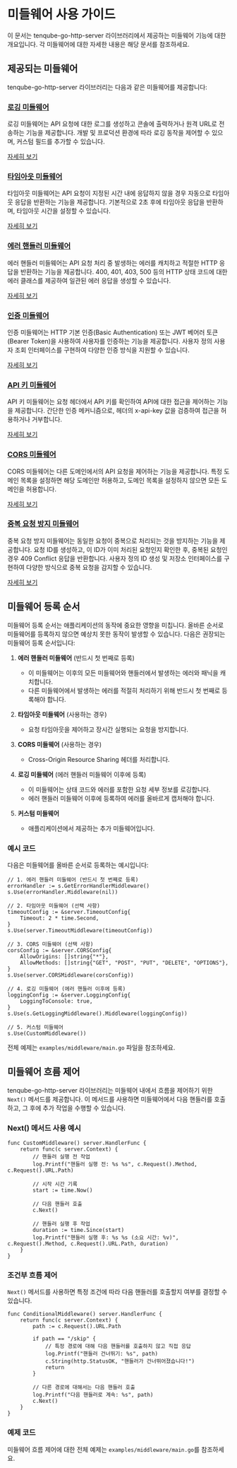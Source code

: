 # 미들웨어 사용 가이드

이 문서는 tenqube-go-http-server 라이브러리에서 제공하는 미들웨어 기능에 대한 개요입니다. 각 미들웨어에 대한 자세한 내용은 해당 문서를 참조하세요.

## 제공되는 미들웨어

tenqube-go-http-server 라이브러리는 다음과 같은 미들웨어를 제공합니다:

### [로깅 미들웨어](LOGGING_MIDDLEWARE.md)

로깅 미들웨어는 API 요청에 대한 로그를 생성하고 콘솔에 출력하거나 원격 URL로 전송하는 기능을 제공합니다. 개발 및 프로덕션 환경에 따라 로깅 동작을 제어할 수 있으며, 커스텀 필드를 추가할 수 있습니다.

[자세히 보기](LOGGING_MIDDLEWARE.md)

### [타임아웃 미들웨어](TIMEOUT_MIDDLEWARE.md)

타임아웃 미들웨어는 API 요청이 지정된 시간 내에 응답하지 않을 경우 자동으로 타임아웃 응답을 반환하는 기능을 제공합니다. 기본적으로 2초 후에 타임아웃 응답을 반환하며, 타임아웃 시간을 설정할 수 있습니다.

[자세히 보기](TIMEOUT_MIDDLEWARE.md)

### [에러 핸들러 미들웨어](ERROR_HANDLER_MIDDLEWARE.md)

에러 핸들러 미들웨어는 API 요청 처리 중 발생하는 에러를 캐치하고 적절한 HTTP 응답을 반환하는 기능을 제공합니다. 400, 401, 403, 500 등의 HTTP 상태 코드에 대한 에러 클래스를 제공하여 일관된 에러 응답을 생성할 수 있습니다.

[자세히 보기](ERROR_HANDLER_MIDDLEWARE.md)

### [인증 미들웨어](AUTH_MIDDLEWARE.md)

인증 미들웨어는 HTTP 기본 인증(Basic Authentication) 또는 JWT 베어러 토큰(Bearer Token)을 사용하여 사용자를 인증하는 기능을 제공합니다. 사용자 정의 사용자 조회 인터페이스를 구현하여 다양한 인증 방식을 지원할 수 있습니다.

[자세히 보기](AUTH_MIDDLEWARE.md)

### [API 키 미들웨어](API_KEY_MIDDLEWARE.md)

API 키 미들웨어는 요청 헤더에서 API 키를 확인하여 API에 대한 접근을 제어하는 기능을 제공합니다. 간단한 인증 메커니즘으로, 헤더의 x-api-key 값을 검증하여 접근을 허용하거나 거부합니다.

[자세히 보기](API_KEY_MIDDLEWARE.md)

### [CORS 미들웨어](CORS_MIDDLEWARE.md)

CORS 미들웨어는 다른 도메인에서의 API 요청을 제어하는 기능을 제공합니다. 특정 도메인 목록을 설정하면 해당 도메인만 허용하고, 도메인 목록을 설정하지 않으면 모든 도메인을 허용합니다.

[자세히 보기](CORS_MIDDLEWARE.md)

### [중복 요청 방지 미들웨어](DUPLICATE_REQUEST_MIDDLEWARE.md)

중복 요청 방지 미들웨어는 동일한 요청이 중복으로 처리되는 것을 방지하는 기능을 제공합니다. 요청 ID를 생성하고, 이 ID가 이미 처리된 요청인지 확인한 후, 중복된 요청인 경우 409 Conflict 응답을 반환합니다. 사용자 정의 ID 생성 및 저장소 인터페이스를 구현하여 다양한 방식으로 중복 요청을 감지할 수 있습니다.

[자세히 보기](DUPLICATE_REQUEST_MIDDLEWARE.md)

## 미들웨어 등록 순서

미들웨어 등록 순서는 애플리케이션의 동작에 중요한 영향을 미칩니다. 올바른 순서로 미들웨어를 등록하지 않으면 예상치 못한 동작이 발생할 수 있습니다. 다음은 권장되는 미들웨어 등록 순서입니다:

1. **에러 핸들러 미들웨어** (반드시 첫 번째로 등록)
   - 이 미들웨어는 이후의 모든 미들웨어와 핸들러에서 발생하는 에러와 패닉을 캐치합니다.
   - 다른 미들웨어에서 발생하는 에러를 적절히 처리하기 위해 반드시 첫 번째로 등록해야 합니다.

2. **타임아웃 미들웨어** (사용하는 경우)
   - 요청 타임아웃을 제어하고 장시간 실행되는 요청을 방지합니다.

3. **CORS 미들웨어** (사용하는 경우)
   - Cross-Origin Resource Sharing 헤더를 처리합니다.

4. **로깅 미들웨어** (에러 핸들러 미들웨어 이후에 등록)
   - 이 미들웨어는 상태 코드와 에러를 포함한 요청 세부 정보를 로깅합니다.
   - 에러 핸들러 미들웨어 이후에 등록하여 에러를 올바르게 캡처해야 합니다.

5. **커스텀 미들웨어**
   - 애플리케이션에서 제공하는 추가 미들웨어입니다.

### 예시 코드

다음은 미들웨어를 올바른 순서로 등록하는 예시입니다:

```
// 1. 에러 핸들러 미들웨어 (반드시 첫 번째로 등록)
errorHandler := s.GetErrorHandlerMiddleware()
s.Use(errorHandler.Middleware(nil))

// 2. 타임아웃 미들웨어 (선택 사항)
timeoutConfig := &server.TimeoutConfig{
    Timeout: 2 * time.Second,
}
s.Use(server.TimeoutMiddleware(timeoutConfig))

// 3. CORS 미들웨어 (선택 사항)
corsConfig := &server.CORSConfig{
    AllowOrigins: []string{"*"},
    AllowMethods: []string{"GET", "POST", "PUT", "DELETE", "OPTIONS"},
}
s.Use(server.CORSMiddleware(corsConfig))

// 4. 로깅 미들웨어 (에러 핸들러 이후에 등록)
loggingConfig := &server.LoggingConfig{
    LoggingToConsole: true,
}
s.Use(s.GetLoggingMiddleware().Middleware(loggingConfig))

// 5. 커스텀 미들웨어
s.Use(CustomMiddleware())
```

전체 예제는 `examples/middleware/main.go` 파일을 참조하세요.

## 미들웨어 흐름 제어

tenqube-go-http-server 라이브러리는 미들웨어 내에서 흐름을 제어하기 위한 `Next()` 메서드를 제공합니다. 이 메서드를 사용하면 미들웨어에서 다음 핸들러를 호출하고, 그 후에 추가 작업을 수행할 수 있습니다.

### Next() 메서드 사용 예시

```
func CustomMiddleware() server.HandlerFunc {
    return func(c server.Context) {
        // 핸들러 실행 전 작업
        log.Printf("핸들러 실행 전: %s %s", c.Request().Method, c.Request().URL.Path)

        // 시작 시간 기록
        start := time.Now()

        // 다음 핸들러 호출
        c.Next()

        // 핸들러 실행 후 작업
        duration := time.Since(start)
        log.Printf("핸들러 실행 후: %s %s (소요 시간: %v)", c.Request().Method, c.Request().URL.Path, duration)
    }
}
```

### 조건부 흐름 제어

`Next()` 메서드를 사용하면 특정 조건에 따라 다음 핸들러를 호출할지 여부를 결정할 수 있습니다.

```
func ConditionalMiddleware() server.HandlerFunc {
    return func(c server.Context) {
        path := c.Request().URL.Path

        if path == "/skip" {
            // 특정 경로에 대해 다음 핸들러를 호출하지 않고 직접 응답
            log.Printf("핸들러 건너뛰기: %s", path)
            c.String(http.StatusOK, "핸들러가 건너뛰어졌습니다!")
            return
        }

        // 다른 경로에 대해서는 다음 핸들러 호출
        log.Printf("다음 핸들러로 계속: %s", path)
        c.Next()
    }
}
```

### 예제 코드

미들웨어 흐름 제어에 대한 전체 예제는 `examples/middleware/main.go`를 참조하세요.
